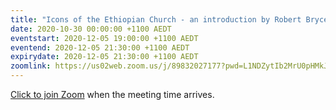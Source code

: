 ```yaml
---
title: "Icons of the Ethiopian Church - an introduction by Robert Bryce"
date: 2020-10-30 00:00:00 +1100 AEDT
eventstart: 2020-12-05 19:00:00 +1100 AEDT
eventend: 2020-12-05 21:30:00 +1100 AEDT
expirydate: 2020-12-05 21:30:00 +1100 AEDT
zoomlink: https://us02web.zoom.us/j/89832027177?pwd=L1NDZytIb2MrU0pHMkJ4SVJBdG5EQT09
---
```


[Click to join Zoom](https://us02web.zoom.us/j/89832027177?pwd=L1NDZytIb2MrU0pHMkJ4SVJBdG5EQT09) when the meeting time arrives.